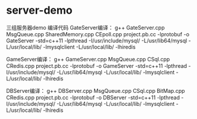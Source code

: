 # server-demo
三组服务器demo
编译代码
GateServer编译：  g++ GateServer.cpp MsgQueue.cpp SharedMemory.cpp CEpoll.cpp project.pb.cc -lprotobuf -o GateServer  -std=c++11 -lpthread -I/usr/include/mysql/ -L/usr/lib64/mysql -L/usr/local/lib/ -lmysqlclient -L/usr/local/lib/ -lhiredis

GameServer编译：  g++ GameServer.cpp MsgQueue.cpp CSql.cpp CRedis.cpp project.pb.cc -lprotobuf -o GameServer -std=c++11 -lpthread -I/usr/include/mysql/ -L/usr/lib64/mysql -L/usr/local/lib/ -lmysqlclient -L/usr/local/lib/ -lhiredis

DBServer编译：    g++ DBServer.cpp MsgQueue.cpp CSql.cpp BitMap.cpp  CRedis.cpp project.pb.cc -lprotobuf -o DBServer  -std=c++11 -lpthread -I/usr/include/mysql/ -L/usr/lib64/mysql -L/usr/local/lib/ -lmysqlclient -L/usr/local/lib/ -lhiredis

